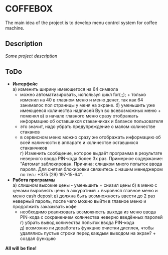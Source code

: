 # COFFEBOX
The main idea of the project is to develop menu control system for coffee machine.

## Description
*Some project description*

## ToDo
- **Интерфейс**  
  а) изменить ширину имеющегося на 64 символа  
     * можно автоматизировать, используя цикл for(;;);   + только изменил на 40 в главном меню и меню денег, так как 64 занималос пол страницы у меня на экране.
  б) уменьшить уже имеющееся количество надписей Byn во всевозможных меню  + поменял
  в) в начале главного меню сразу отображать информацию об оставшихся стаканчиках и балансе пользователя  
     * это значит, надо убрать предупреждение о малом количестве стаканов  
     * в сервисном меню можно сразу же отображать информацию об всей наличности в аппарате и количестве оставшихся стаканчиков  
  г) Изменить сообщение, которое выдаёт программа в результате неверного ввода PIN-кода более 3х раз. Примерное содержание: "Автомат заблокирован. Причина: слишком много попыток ввода пароля. Для снятия блокировки свяжитесь с нашим менеджером по тел.: +375 (29) 197-15-64".  
- **Работа программы**  
  а) слишном высокие цены - уменьшить + снизил цены 
  б) в меню с ценами выровнять цены в аккуратный + выровнял главное меню и меню cash deposit 
  в) должна быть возмножность ввести до 2 раз неверный пароль, после чего можно выйти в главное меню и продолжить заказывать кофе  
     * необходимо реализовать возможность выхода из меню ввода PIN-кода с сохранением количества неверно введённых паролей  
  г) убрать вывод количества попыток ввода PIN-кода  
  д) возможно ли доработать функцию очистки дисплея, чтобы удалялись пустые строки перед каждым выводом на экран?  + создал функцию

**All will be fine!**
